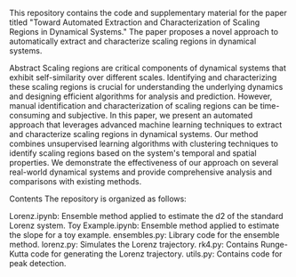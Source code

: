 This repository contains the code and supplementary material for the paper titled "Toward Automated Extraction and Characterization of Scaling Regions in Dynamical Systems." 
The paper proposes a novel approach to automatically extract and characterize scaling regions in dynamical systems.

Abstract
Scaling regions are critical components of dynamical systems that exhibit self-similarity over different scales. 
Identifying and characterizing these scaling regions is crucial for understanding the underlying dynamics and designing 
efficient algorithms for analysis and prediction. However, manual identification and characterization of scaling regions 
can be time-consuming and subjective. In this paper, we present an automated approach that leverages advanced machine 
learning techniques to extract and characterize scaling regions in dynamical systems. Our method combines unsupervised 
learning algorithms with clustering techniques to identify scaling regions based on the system's temporal and spatial 
properties. We demonstrate the effectiveness of our approach on several real-world dynamical systems and provide 
comprehensive analysis and comparisons with existing methods.

Contents
The repository is organized as follows:

Lorenz.ipynb: Ensemble method applied to estimate the d2 of the standard Lorenz system. 
Toy Example.ipynb: Ensemble method applied to estimate the slope for a toy example. 
ensembles.py: Library code for the ensemble method. 
lorenz.py: Simulates the Lorenz trajectory. 
rk4.py: Contains Runge-Kutta code for generating the Lorenz trajectory. 
utils.py: Contains code for peak detection. 
